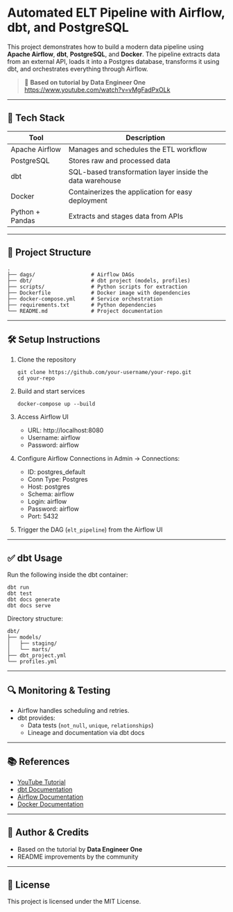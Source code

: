 # Automated ELT Pipeline with Airflow, dbt, and PostgreSQL

This project demonstrates how to build a modern data pipeline using **Apache Airflow**, **dbt**, **PostgreSQL**, and **Docker**. The pipeline extracts data from an external API, loads it into a Postgres database, transforms it using dbt, and orchestrates everything through Airflow.

> 🎥 **Based on tutorial by Data Engineer One**  
> https://www.youtube.com/watch?v=vMgFadPxOLk

---

## 🚀 Tech Stack

| Tool             | Description                                                   |
|------------------|---------------------------------------------------------------|
| Apache Airflow   | Manages and schedules the ETL workflow                        |
| PostgreSQL       | Stores raw and processed data                                 |
| dbt              | SQL-based transformation layer inside the data warehouse      |
| Docker           | Containerizes the application for easy deployment             |
| Python + Pandas  | Extracts and stages data from APIs                            |

---

## 📁 Project Structure

    .
    ├── dags/                  # Airflow DAGs
    ├── dbt/                   # dbt project (models, profiles)
    ├── scripts/               # Python scripts for extraction
    ├── Dockerfile             # Docker image with dependencies
    ├── docker-compose.yml     # Service orchestration
    ├── requirements.txt       # Python dependencies
    └── README.md              # Project documentation

---

## 🛠️ Setup Instructions

1. Clone the repository

       git clone https://github.com/your-username/your-repo.git
       cd your-repo

2. Build and start services

       docker-compose up --build

3. Access Airflow UI

    - URL: http://localhost:8080
    - Username: airflow
    - Password: airflow

4. Configure Airflow Connections in Admin → Connections:

    - ID: postgres_default
    - Conn Type: Postgres
    - Host: postgres
    - Schema: airflow
    - Login: airflow
    - Password: airflow
    - Port: 5432

5. Trigger the DAG (`elt_pipeline`) from the Airflow UI

---

## ✅ dbt Usage

Run the following inside the dbt container:

    dbt run
    dbt test
    dbt docs generate
    dbt docs serve

Directory structure:

    dbt/
    ├── models/
    │   ├── staging/
    │   └── marts/
    ├── dbt_project.yml
    └── profiles.yml

---

## 🔍 Monitoring & Testing

- Airflow handles scheduling and retries.
- dbt provides:
  - Data tests (`not_null`, `unique`, `relationships`)
  - Lineage and documentation via dbt docs

---

## 📚 References

- [YouTube Tutorial](https://www.youtube.com/watch?v=vMgFadPxOLk)
- [dbt Documentation](https://docs.getdbt.com/)
- [Airflow Documentation](https://airflow.apache.org/docs/)
- [Docker Documentation](https://docs.docker.com/)

---

## 🙌 Author & Credits

- Based on the tutorial by **Data Engineer One**
- README improvements by the community

---

## 📄 License

This project is licensed under the MIT License.
